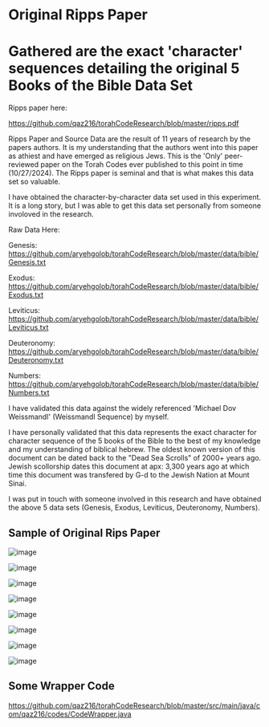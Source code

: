  # Original Ripps Paper
#
# Gathered are the exact 'character' sequences detailing the original 5 Books of the Bible Data Set


Ripps paper here:

https://github.com/qaz216/torahCodeResearch/blob/master/ripps.pdf

Ripps Paper and Source Data are the result of 11 years of research by the papers authors.  It is my understanding that the authors went into this paper as athiest and have emerged as religious Jews.  This is the 'Only' peer-reviewed paper on the Torah Codes ever published to this point in time (10/27/2024).  The Ripps paper is seminal and that is what makes this data set so valuable.  

I have obtained the character-by-character data set used in this experiment.  It is a long story, but I was able to get this data set personally from someone involoved in the research.

Raw Data Here:

Genesis:
https://github.com/aryehgolob/torahCodeResearch/blob/master/data/bible/Genesis.txt

Exodus:
https://github.com/aryehgolob/torahCodeResearch/blob/master/data/bible/Exodus.txt

Leviticus:
https://github.com/aryehgolob/torahCodeResearch/blob/master/data/bible/Leviticus.txt

Deuteronomy:
https://github.com/aryehgolob/torahCodeResearch/blob/master/data/bible/Deuteronomy.txt

Numbers:
https://github.com/aryehgolob/torahCodeResearch/blob/master/data/bible/Numbers.txt

I have validated this data against the widely referenced 'Michael Dov Weissmandl' (Weissmandl Sequence) by myself.

I have personally validated that this data represents the exact character for character sequence of the 5 books of the Bible to the best of my knowledge and my understanding of biblical hebrew.  The oldest known version of this document can be dated back to the "Dead Sea Scrolls" of 2000+ years ago.  Jewish scollorship dates this document at apx: 3,300 years ago at which time this document was transfered by G-d to the Jewish Nation at Mount Sinai.

I was put in touch with someone involved in this research and have obtained the above 5 data sets (Genesis, Exodus, Leviticus, Deuteronomy, Numbers).

## Sample of Original Rips Paper

![image](https://github.com/user-attachments/assets/0834d1e2-3000-44b7-8b0d-c873479fcda5)

![image](https://github.com/user-attachments/assets/80f037b1-80b1-4aea-8431-f63b3bc642de)

![image](https://github.com/user-attachments/assets/78ffa92f-869e-4319-9a7e-1b18a86560f4)

![image](https://github.com/user-attachments/assets/aa390eff-0ac2-495f-9ab3-21aee7cbe42b)

![image](https://github.com/user-attachments/assets/35bced33-f41d-4fb1-8e61-792bcda52e9e)

![image](https://github.com/user-attachments/assets/f64a174f-010a-411f-9afa-db221fd16b82)

![image](https://github.com/user-attachments/assets/b45d3840-9bbc-4ac3-a7f4-be4d41ba0328)


![image](https://github.com/user-attachments/assets/a122ccb2-dcd3-4015-bb5b-352fac95c6ec)

## Some Wrapper Code
https://github.com/qaz216/torahCodeResearch/blob/master/src/main/java/com/qaz216/codes/CodeWrapper.java








